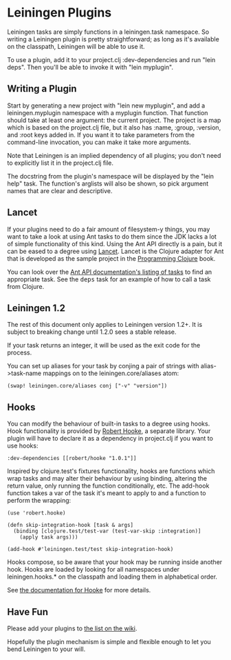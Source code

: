 # Leiningen Plugins

Leiningen tasks are simply functions in a leiningen.task namespace. So
writing a Leiningen plugin is pretty straightforward; as long as it's
available on the classpath, Leiningen will be able to use it.

To use a plugin, add it to your project.clj :dev-dependencies and run
"lein deps". Then you'll be able to invoke it with "lein myplugin".

## Writing a Plugin

Start by generating a new project with "lein new myplugin", and add a
leiningen.myplugin namespace with a myplugin function. That function
should take at least one argument: the current project. The project is
a map which is based on the project.clj file, but it also has :name,
:group, :version, and :root keys added in. If you want it to take
parameters from the command-line invocation, you can make it take more
arguments.

Note that Leiningen is an implied dependency of all plugins; you don't
need to explicitly list it in the project.clj file.

The docstring from the plugin's namespace will be displayed by the
"lein help" task. The function's arglists will also be shown, so pick
argument names that are clear and descriptive.

## Lancet

If your plugins need to do a fair amount of filesystem-y things, you
may want to take a look at using Ant tasks to do them since the JDK
lacks a lot of simple functionality of this kind. Using the Ant API
directly is a pain, but it can be eased to a degree using
[Lancet](http://github.com/stuarthalloway/lancet). Lancet is the
Clojure adapter for Ant that is developed as the sample project in the
[Programming
Clojure](http://www.pragprog.com/titles/shcloj/programming-clojure)
book.

You can look over the [Ant API documentation's listing of
tasks](http://www.jajakarta.org/ant/ant-1.6.1/docs/en/manual/api/org/apache/tools/ant/taskdefs/package-summary.html)
to find an appropriate task. See the <tt>deps</tt> task for an example
of how to call a task from Clojure.

## Leiningen 1.2

The rest of this document only applies to Leiningen version 1.2+. It
is subject to breaking change until 1.2.0 sees a stable release.

If your task returns an integer, it will be used as the exit code for
the process.

You can set up aliases for your task by conjing a pair of strings with
alias->task-name mappings on to the leiningen.core/aliases atom:

    (swap! leiningen.core/aliases conj ["-v" "version"])

## Hooks

You can modify the behaviour of built-in tasks to a degree using
hooks. Hook functionality is provided by [Robert
Hooke](http://github.com/technomancy/robert-hooke), a separate
library. Your plugin will have to declare it as a dependency in
project.clj if you want to use hooks:

    :dev-dependencies [[robert/hooke "1.0.1"]]

Inspired by clojure.test's fixtures functionality, hooks are functions
which wrap tasks and may alter their behaviour by using binding,
altering the return value, only running the function conditionally,
etc. The add-hook function takes a var of the task it's meant to apply
to and a function to perform the wrapping:

    (use 'robert.hooke)

    (defn skip-integration-hook [task & args]
      (binding [clojure.test/test-var (test-var-skip :integration)]
        (apply task args)))

    (add-hook #'leiningen.test/test skip-integration-hook)

Hooks compose, so be aware that your hook may be running inside
another hook. Hooks are loaded by looking for all namespaces under
leiningen.hooks.* on the classpath and loading them in alphabetical
order.

See [the documentation for
Hooke](http://github.com/technomancy/robert-hooke/blob/master/README.md)
for more details.

## Have Fun

Please add your plugins to [the list on the
wiki](http://wiki.github.com/technomancy/leiningen/plugins).

Hopefully the plugin mechanism is simple and flexible enough to let
you bend Leiningen to your will.
